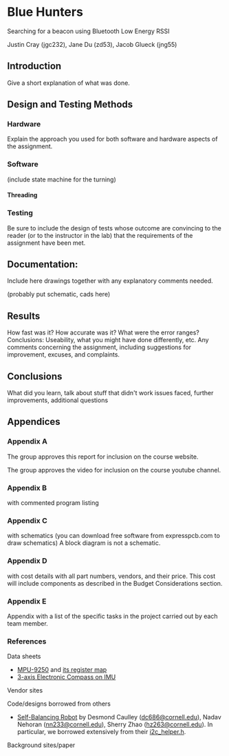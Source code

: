 # Blue Hunters

Searching for a beacon using Bluetooth Low Energy RSSI

Justin Cray (jgc232), Jane Du (zd53), Jacob Glueck (jng55)

## Introduction
Give a short explanation of what was done.

## Design and Testing Methods

### Hardware
Explain the approach you used for both software and hardware aspects of the assignment. 

### Software
(include state machine for the turning)

#### Threading

### Testing
Be sure to include the design of tests whose outcome are convincing to the reader (or to the instructor in the lab) that the requirements of the assignment have been met.


## Documentation: 
Include here drawings together with any explanatory comments needed.

(probably put schematic, cads here)

## Results
How fast was it? How accurate was it? What were the error ranges?
Conclusions: Useability, what you might have done differently, etc. Any comments concerning the assignment, including suggestions for improvement, excuses, and complaints.

## Conclusions

What did you learn, talk about stuff that didn't work issues faced, further improvements, additional questions

## Appendices

### Appendix A

The group approves this report for inclusion on the course website.

The group approves the video for inclusion on the course youtube channel.

### Appendix B
with commented program listing

### Appendix C
with schematics (you can download free software from expresspcb.com to draw schematics) 
A block diagram is not a schematic.

### Appendix D
with cost details with all part numbers, vendors, and their price. This cost will include components as described in the Budget Considerations section.

### Appendix E
Appendix with a list of the specific tasks in the project carried out by each team member.

### References

Data sheets

- [MPU-9250](https://www.invensense.com/wp-content/uploads/2015/02/PS-MPU-9250A-01-v1.1.pdf) and [its register map](https://cdn.sparkfun.com/assets/learn_tutorials/5/5/0/MPU-9250-Register-Map.pdf)
- [3-axis Electronic Compass on IMU](https://www.akm.com/akm/en/file/datasheet/AK8963C.pdf)


Vendor sites


Code/designs borrowed from others

- [Self-Balancing Robot](https://people.ece.cornell.edu/land/courses/ece4760/FinalProjects/f2015/dc686_nn233_hz263/final_project_webpage_v2/dc686_nn233_hz263/index.html) by Desmond Caulley (dc686@cornell.edu), Nadav Nehoran (nn233@cornell.edu), Sherry Zhao (hz263@cornell.edu). In particular, we borrowed extensively from their [i2c_helper.h](https://people.ece.cornell.edu/land/courses/ece4760/FinalProjects/f2015/dc686_nn233_hz263/final_project_webpage_v2/dc686_nn233_hz263/dc686_nn233_hz263/i2c_helper.h).

Background sites/paper